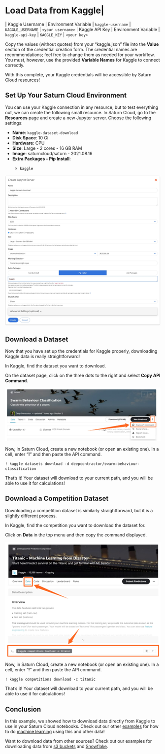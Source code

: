 # Load Data from Kaggle|
| Kaggle Username  |  Environment Variable | `kaggle-username`  | `KAGGLE_USERNAME`  | `<your username>`
| Kaggle API Key  |  Environment Variable | `kaggle-api-key`  | `KAGGLE_KEY`  | `<your key>`

Copy the values (without quotes) from your “kaggle.json” file into the **Value** section of the credential creation form. The credential names are recommendations; feel free to change them as needed for your workflow. You must, however, use the provided **Variable Names** for Kaggle to connect correctly.

With this complete, your Kaggle credentials will be accessible by Saturn Cloud resources!

## Set Up Your Saturn Cloud Environment
You can use your Kaggle connection in any resource, but to test everything out, we can create the following small resource. In Saturn Cloud, go to the **Resources** page and create a new Jupyter server. Choose the following settings:

- **Name**: `kaggle-dataset-download`
- **Disk Space**: 10 Gi
- **Hardware**: CPU
- **Size**: Large - 2 cores - 16 GB RAM
- **Image**: saturncloud/saturn - 2021.08.16
- **Extra Packages - Pip Install**:
    - ```
      kaggle
      ```

![Saturn Cloud left menu with arrow pointing to Credentials tab](/images/docs/kaggle_resource_definition.jpeg "doc-image")

## Download a Dataset
Now that you have set up the credentials for Kaggle properly, downloading Kaggle data is really straightforward! 

In Kaggle, find the dataset you want to download. 

On the dataset page, click on the three dots to the right and select **Copy API Command**.

![Kaggle dataset page with arrow pointing to Copy API command](/images/docs/kaggle_dataset_arrow.jpeg "doc-image")

Now, in Saturn Cloud, create a new notebook (or open an existing one). In a cell, enter “**!**” and then paste the API command.

```  
! kaggle datasets download -d deepcontractor/swarm-behaviour-classification
```

That’s it! Your dataset will download to your current path, and you will be able to use it for calculations!

## Download a Competition Dataset
Downloading a competition dataset is similarly straightforward, but it is a slightly different process. 

In Kaggle, find the competition you want to download the dataset for.

Click on **Data** in the top menu and then copy the command displayed. 

![Kaggle competition dataset page with arrows pointing to the Data tab and the API command](/images/docs/kaggle_competition_dataset_arrow.jpeg "doc-image")

Now, in Saturn Cloud, create a new notebook (or open an existing one). In a cell, enter “**!**” and then paste the API command.

```  
! kaggle competitions download -c titanic
```
That’s it! Your dataset will download to your current path, and you will be able to use it for calculations!

## Conclusion
In this example, we showed how to download data directly from Kaggle to use in your Saturn Cloud notebooks. Check out our other [examples](/docs) for how to do [machine learning](/docs) using this and other data! 

Want to download data from other sources? Check out our examples for downloading data from [s3 buckets](<docs/Examples/LoadData/load_data_s3.md>) and [Snowflake](<docs/Examples/LoadData/qs-snowflake-dask.md>).